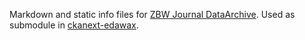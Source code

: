 Markdown and static info files for [ZBW Journal DataArchive](http://journaldata.zbw.eu). 
Used as submodule in [ckanext-edawax](https://github.com/zbw/ckanext-edawax).

